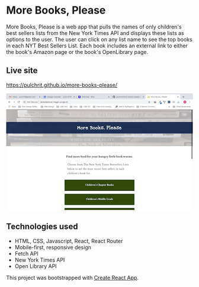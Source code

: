 # More Books, Please
More Books, Please is a web app that pulls the names of only children's best sellers lists from the New York Times API and displays these lists
as options to the user. The user can click on any list name to see the top books in each NYT Best Sellers List. Each book includes an external link to either the book's Amazon page or the book's OpenLibrary page. 

## Live site
https://pulchrit.github.io/more-books-please/

[![More Books, Please screen shot](more-books-please.png)](http://melissalafranchise.com/more-books-please/index.html)

## Technologies used
- HTML, CSS, Javascript, React, React Router
- Mobile-first, responsive design
- Fetch API
- New York Times API
- Open Library API

This project was bootstrapped with [Create React App](https://github.com/facebook/create-react-app).

